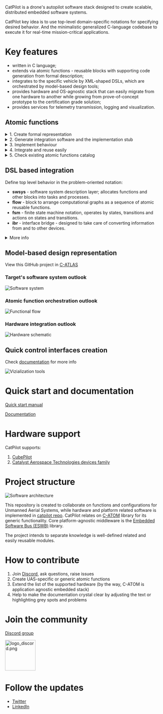 CatPilot is a drone's autopilot software stack designed to create scalable, distributed
embedded software systems.

CatPilot key idea is to use top-level domain-specific notations for specifying desired behavior. And
the minimalistic generalized C-language codebase to execute it for real-time mission-critical applications.

# Key features
- written in C language;
- extends via atomic functions - reusable blocks with supporting code generation from formal description;
- integrates to the specific vehicle by XML-shaped DSLs, which are orchestrated by model-based design tools;
- provides hardware and OS-agnostic stack that can easily migrate from one hardware to another while growing
  from prove-of-concept prototype to the certification grade solution;
- provides services for telemetry transmission, logging and visualization.

## Atomic functions

<details> 
<summary>1. Create formal representation</summary> 

```python

from fspeclib import *

Function(
    name='core.quat.prop',
    title=LocalizedString(
        en='Propagate quaternion'
    ),
    inputs=[
        Input(
            name='omega',
            title='Angular rate vector',
            value_type='core.type.v3f64'
        ),

        Input(
            name='q0',
            title='Initial quat',
            value_type='core.type.quat'
        ),

        Input(
            name='q',
            title='Recurrent quat',
            value_type='core.type.quat'
        ),

        Input(
            name='reset',
            title='Reset',
            description='Command for re-initializing output quat by q0',
            value_type='core.type.bool',
            mandatory=False
        ),
    ],
    outputs=[
        Output(
            name='q',
            title='Updated quat',
            value_type='core.type.quat'
        ),
    ],
    state=[
        Variable(
            name='inited',
            title='Initialized flag',
            value_type='core.type.bool'
        ),
    ],

    injection=Injection(
        timedelta=True
    )
)
```
</details>

<details>
<summary>2. Generate integration software and the implementation stub </summary>

Simply run:
```bash
fspecgen.py --code --cmake --f_specs_dirs project:./atomics/ catpilot:catpilot/atomics/ catom:catpilot/c-atom/atomics/
```
Check Manual for details [documentation](https://docs.ctlst.app/catom/atomic-functions.html) for details 
</details>

<details>
<summary>3. Implement behaviour</summary>

```c
#include "core_quat_prop.h"

void core_quat_prop_exec(
    const core_quat_prop_inputs_t *i,
    core_quat_prop_outputs_t *o,
    core_quat_prop_state_t *state,
    const core_quat_prop_injection_t *injection
)
{
    if (i->optional_inputs_flags.reset) {
        if (i->reset) {
            state->inited = 0;
        }
    }

    if (state->inited == FALSE) {
        o->q = i->q0;
        state->inited = 1;
    } else {
        o->q.w = i->q.w + -0.5 * ( i->q.x * i->omega.x + i->q.y * i->omega.y + i->q.z * i->omega.z ) * injection->dt;
        o->q.x = i->q.x +  0.5 * ( i->q.w * i->omega.x + i->q.y * i->omega.z - i->q.z * i->omega.y ) * injection->dt;
        o->q.y = i->q.y +  0.5 * ( i->q.w * i->omega.y + i->q.z * i->omega.x - i->q.x * i->omega.z ) * injection->dt;
        o->q.z = i->q.z +  0.5 * ( i->q.w * i->omega.z + i->q.x * i->omega.y - i->q.y * i->omega.x ) * injection->dt;
    }
}

```
</details>

<details>
<summary>4. Integrate and reuse easily</summary>

```xml
<f name="integrate_att" by_spec="core.quat.prop">
    <in alias="wx">omega_x/output</in>
    <in alias="wy">zero/output</in>
    <in alias="wz">zero/output</in>
    <in alias="q0">initial_euler/q</in>
    <in alias="q">norm_att_quat/q</in>
</f>
```
</details>

<details>
<summary>5. Check existing atomic functions catalog</summary>

[Catalog's link](https://docs.ctlst.app/atomics-catalog/catom-atomic-catalog.html)

</details>


## DSL based integration

Define top level behavior in the problem-oriented notation:

- **swsys** - software system description layer; allocates functions and other blocks into tasks and processes.
- **flow** - block to arrange computational graphs as a sequence of atomic reusable functions.
- **fsm** - finite state machine notation, operates by states, transitions and actions on states and transitions.
- **ibr** - interface bridge - designed to take care of converting information from and to other devices.

<details>
<summary>More info</summary>

[Documentation](https://docs.ctlst.app/catom/intro.html)

</details>


## Model-based design representation

View this GitHub project in [C-ATLAS](https://s1.ctlst.app/p/STGhxorC)

### Target's software system outlook
![Software system](doc/catlas-swsys.png)

### Atomic function orchestration outlook
![Functional flow](doc/catlas-flow.png)

### Hardware integration outlook
![Hardware schematic](doc/catlas-hw.png)

## Quick control interfaces creation

Check [documentation](https://docs.ctlst.app/uas-catpilot/gui-creation.html) for more info

![Vizialization tools](doc/eswbmon.png)


# Quick start and documentation

[Quick start manual](https://docs.ctlst.app/uas-catpilot/quick-start.html)

[Documentation](https://docs.ctlst.app/uas-catpilot/intro.html)

# Hardware support

CatPilot supports:
1. [CubePilot](https://www.cubepilot.com/) 
2. [Catalyst Aerospace Technologies devices family](https://ctlst.tech/catalog/)

# Project structure

![Software architecture](doc/catpilot-structure.jpg)

This repository is created to collaborate on functions and configurations
for Unmanned Aerial Systems, while hardware and platform related software is implemented 
in [catpilot repo](https://github.com/ctlst-tech/catpilot). CatPilot relates on 
[C-ATOM](https://github.com/ctlst-tech/c-atom) library for its generic functionality.
Core platform-agnostic middleware is the 
[Embedded Software Bus (ESWB)](https://github.com/ctlst-tech/eswb) library.


The project intends to separate knowledge is well-defined related and easily reusable modules.

# How to contribute

1. Join [Discord](https://discord.gg/yn3fm8bjWU), ask questions, raise issues
2. Create UAS-specific or generic atomic functions
3. Extend the list of the supported hardware (by the way, C-ATOM is application agnostic embedded stack)
4. Help to make the documentation crystal clear by adjusting the text or highlighting grey spots and problems

# Join the community

[Discord group](https://discord.gg/yn3fm8bjWU)

[<img alt="logo_discord.png" src="doc/logo_discord.png" width="100"/>](https://discord.gg/yn3fm8bjWU)

# Follow the updates

- [Twitter](http://twitter.com/ctlst_tech)
- [LinkedIn](https://www.linkedin.com/company/ctlst-tech/)
